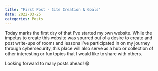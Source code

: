 ```yaml
---
title: "First Post - Site Creation & Goals"
date: 2022-03-25
categories: Posts
---
```


Today marks the first day of that I've started my own website. While the impetus to create this website was spurred out of a desire to create and post write-ups of rooms and lessons I've participated in on my journey through cybersecurity, this place will also serve as a hub or collection of other interesting or fun topics that I would like to share with others.

Looking forward to many posts ahead! 😁